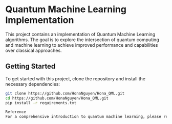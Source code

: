 # Quantum Machine Learning Implementation

This project contains an implementation of Quantum Machine Learning algorithms. The goal is to explore the intersection of quantum computing and machine learning to achieve improved performance and capabilities over classical approaches.

## Getting Started

To get started with this project, clone the repository and install the necessary dependencies:

```bash
git clone https://github.com/HonaNguyen/Hona_QML.git
cd https://github.com/HonaNguyen/Hona_QML.git
pip install -r requirements.txt

Reference
For a comprehensive introduction to quantum machine learning, please refer to the book Hands-On Quantum Machine Learning With Python, Volume 1: Get Started.
